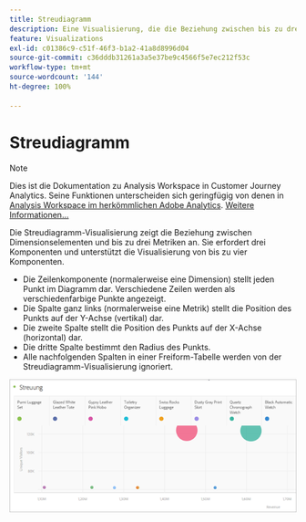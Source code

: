 ```yaml
---
title: Streudiagramm
description: Eine Visualisierung, die die Beziehung zwischen bis zu drei Metriken anzeigt.
feature: Visualizations
exl-id: c01386c9-c51f-46f3-b1a2-41a8d8996d04
source-git-commit: c36dddb31261a3a5e37be9c4566f5e7ec212f53c
workflow-type: tm+mt
source-wordcount: '144'
ht-degree: 100%

---
```


# Streudiagramm

>[!NOTE]
>
>Dies ist die Dokumentation zu Analysis Workspace in Customer Journey Analytics. Seine Funktionen unterscheiden sich geringfügig von denen in [Analysis Workspace im herkömmlichen Adobe Analytics](https://experienceleague.adobe.com/docs/analytics/analyze/analysis-workspace/home.html?lang=de). [Weitere Informationen...](/help/getting-started/cja-aa.md)

Die Streudiagramm-Visualisierung zeigt die Beziehung zwischen Dimensionselementen und bis zu drei Metriken an. Sie erfordert drei Komponenten und unterstützt die Visualisierung von bis zu vier Komponenten.

* Die Zeilenkomponente (normalerweise eine Dimension) stellt jeden Punkt im Diagramm dar. Verschiedene Zeilen werden als verschiedenfarbige Punkte angezeigt.
* Die Spalte ganz links (normalerweise eine Metrik) stellt die Position des Punkts auf der Y-Achse (vertikal) dar.
* Die zweite Spalte stellt die Position des Punkts auf der X-Achse (horizontal) dar.
* Die dritte Spalte bestimmt den Radius des Punkts.
* Alle nachfolgenden Spalten in einer Freiform-Tabelle werden von der Streudiagramm-Visualisierung ignoriert.

![Streudiagramm](assets/scatter.png)
